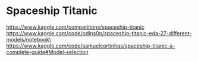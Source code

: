 # Spaceship Titanic
https://www.kaggle.com/competitions/spaceship-titanic<br />
https://www.kaggle.com/code/odins0n/spaceship-titanic-eda-27-different-models/notebook\
https://www.kaggle.com/code/samuelcortinhas/spaceship-titanic-a-complete-guide#Model-selection
